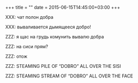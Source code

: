 +++
title = ""
date = 2015-06-15T14:45:00+03:00
+++

XXX: чат полон добра


XXX: вываливается дымящееся добро!


ZZZ: я щас на грудь комунить вывалю добра


ZZZ: на сиси прям?


ZZZ: отож


ZZZ: STEAMING PILE OF “DOBRO” ALL OVER THE SISI


ZZZ: STEAMING STREAM OF “DOBRO” ALL OVER THE FACE


